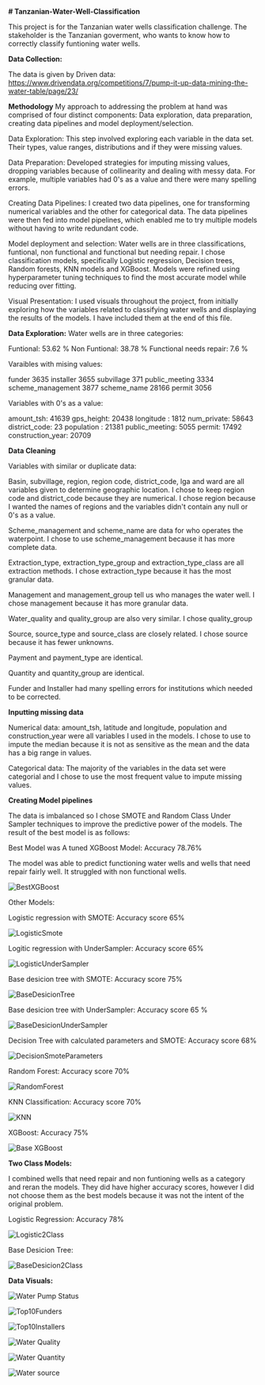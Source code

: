 **# Tanzanian-Water-Well-Classification**

This project is for the Tanzanian water wells classification challenge. The stakeholder is the Tanzanian goverment, who wants to know how to correctly classify funtioning water wells. 

**Data Collection:**

The data is given by Driven data: 
https://www.drivendata.org/competitions/7/pump-it-up-data-mining-the-water-table/page/23/

**Methodology**
My approach to addressing the problem at hand was comprised of four distinct components: Data exploration, data preparation, creating data pipelines and model deployment/selection.

Data Exploration: This step involved exploring each variable in the data set. Their types, value ranges, distributions and if they were missing values.

Data Preparation: Developed strategies for imputing missing values, dropping variables because of collinearity and dealing with messy data. For example, multiple variables had 0's as a value and there were many spelling errors. 

Creating Data Pipelines: I created two data pipelines, one for transforming numerical variables and the other for categorical data. The data pipelines were then fed into model pipelines, which enabled me to try multiple models without having to write redundant code. 

Model deployment and selection: Water wells are in three classifications, funtional, non functional and functional but needing repair. I chose classification models, specifically Logistic regression, Decision trees, Random forests, KNN models and XGBoost. Models were refined using hyperparameter tuning techniques to find the most accurate model while reducing over fitting. 

Visual Presentation: I used visuals throughout the project, from initially exploring how the variables related to classifying water wells and displaying the results of the models. I have included them at the end of this file.

**Data Exploration:** 
Water wells are in three categories:

Funtional: 53.62 %
Non Funtional: 38.78 %
Functional needs repair: 7.6 %

Varaibles with mising values:

funder                    3635
installer                 3655
subvillage                 371
public_meeting            3334
scheme_management         3877
scheme_name              28166
permit                    3056

Variables with 0's as a value:
 
amount_tsh:         41639
gps_height:         20438
longitude :         1812
num_private:        58643
district_code:      23
population   :      21381
public_meeting:     5055
permit:             17492
construction_year:  20709

**Data Cleaning**

Variables with similar or duplicate data:

Basin, subvillage, region, region code, district_code, lga and ward are all variables given to determine geographic location. I chose to keep region code and district_code because they are numerical. I chose region because I wanted the names of regions and the variables didn't contain any null or 0's as a value. 

Scheme_management and scheme_name are data for who operates the waterpoint. I chose to use scheme_management because it has more complete data.

Extraction_type, extraction_type_group and extraction_type_class are all extraction methods. I chose extraction_type because it has the most granular data. 

Management and management_group tell us who manages the water well. I chose management because it has more granular data. 

Water_quality and quality_group are also very similar. I chose quality_group 

Source, source_type and source_class are closely related. I chose source because it has fewer unknowns.

Payment and payment_type are identical.

Quantity and quantity_group are identical. 

Funder and Installer had many spelling errors for institutions which needed to be corrected.

**Inputting missing data**

Numerical data: amount_tsh, latitude and longitude, population and construction_year were all variables I used in the models. I chose to use to impute the median because it is not as sensitive as the mean and the data has a big range in values.

Categorical data: The majority of the variables in the data set were categorial and I chose to use the most frequent value to impute missing values.

**Creating Model pipelines**

The data is imbalanced so I chose SMOTE and Random Class Under Sampler techniques to improve the predictive power of the models. The result of the best model is as follows:

Best Model was A tuned XGBoost Model: Accuracy 78.76%

The model was able to predict functioning water wells and wells that need repair fairly well. It struggled with non functional wells.

![BestXGBoost](https://user-images.githubusercontent.com/115169255/211090892-83c3724b-f674-438d-b522-dfa2acf6ab73.png)


Other Models:


Logistic regression with SMOTE: Accuracy score 65%

![LogisticSmote](https://user-images.githubusercontent.com/115169255/211089263-68eb9d95-725f-49e7-8e0c-351f72bd2fe8.png)


Logitic regression with UnderSampler: Accuracy score 65%

![LogisticUnderSampler](https://user-images.githubusercontent.com/115169255/211089293-4deb9893-2c06-41be-b4b1-f2b314dc047d.png)


Base desicion tree with SMOTE: Accuracy score 75%

![BaseDesicionTree](https://user-images.githubusercontent.com/115169255/211091325-3774ed8f-e940-4dac-9073-9820f7f8d669.png)


Base desicion tree with UnderSampler: Accuracy score 65 %

![BaseDesicionUnderSampler](https://user-images.githubusercontent.com/115169255/211089898-03da7103-f6fe-4856-833d-665bbd7e7276.png)


Decision Tree with calculated parameters and SMOTE: Accuracy score 68%

![DecisionSmoteParameters](https://user-images.githubusercontent.com/115169255/211090005-f3f1d6de-7cdc-406e-b46c-9f93ffda0cad.png)

Random Forest: Accuracy score 70%

![RandomForest](https://user-images.githubusercontent.com/115169255/211090148-72de6206-6c4e-45e8-a37a-001fa6f32809.png)

KNN Classification: Accuracy score 70%

![KNN](https://user-images.githubusercontent.com/115169255/211090373-d72b05f5-d850-481d-a851-5f915c898a14.png)

XGBoost: Accuracy 75%

![Base XGBoost](https://user-images.githubusercontent.com/115169255/211090564-9d9abeba-34cb-4755-bdc5-8abe1fcd911c.png)


**Two Class Models:**

I combined wells that need repair and non funtioning wells as a category and reran the models. They did have higher accuracy scores, however I did not choose them as the best models because it was not the intent of the original problem.

Logistic Regression: Accuracy 78%

![Logistic2Class](https://user-images.githubusercontent.com/115169255/211093805-78ca2ae8-d4d4-4b89-80a1-eaf21156f684.png)


Base Desicion Tree: 

![BaseDesicion2Class](https://user-images.githubusercontent.com/115169255/211093931-6a992501-241c-4741-9c9d-920c3c5c030b.png)


**Data Visuals:**

![Water Pump Status](https://user-images.githubusercontent.com/115169255/211094553-9f8042e2-c2bb-49c4-9665-422f2d2d97b6.png)




![Top10Funders](https://user-images.githubusercontent.com/115169255/211094520-9baab239-907b-4afe-af1d-51d483219bd8.png)




![Top10Installers](https://user-images.githubusercontent.com/115169255/211094527-3b16713f-8129-4d5a-a9f0-dde911f5aa52.png)

![Water Quality](https://user-images.githubusercontent.com/115169255/211094585-341b4490-4a28-4e37-bdef-c3cfceb76bb2.png)



![Water Quantity](https://user-images.githubusercontent.com/115169255/211094588-b53c43eb-915b-4279-b17b-f898e559a7b3.png)


![Water source](https://user-images.githubusercontent.com/115169255/211094591-9e2bf7c3-9368-46ac-9006-921b76b69af8.png)


